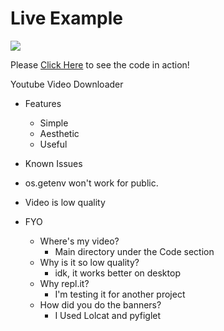 # Live Example
![](https://storage.googleapis.com/replit/images/1614208150307_26ee342155d1a9ac0737df369f924a9d.png)


Please [Click Here](https://Interactive-Particles.simer00.repl.co) to see the code in action!

Youtube Video Downloader
* Features
  * Simple
  * Aesthetic
  * Useful
 
* Known Issues
* os.getenv won't work for public.
* Video is low quality

* FYO
  * Where's my video?
    * Main directory under the Code section
  * Why is it so low quality?
    * idk, it works better on desktop
  * Why repl.it?
    * I'm testing it for another project
  * How did you do the banners?
    * I Used Lolcat and pyfiglet
